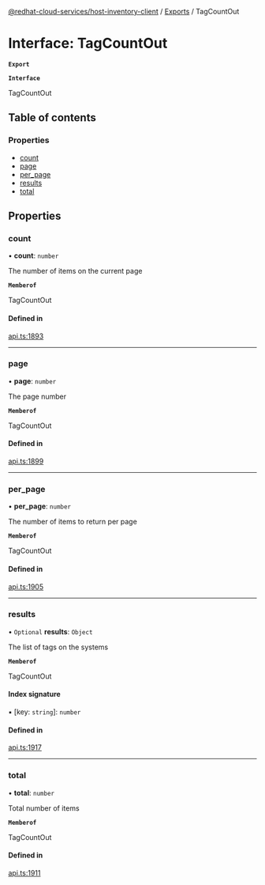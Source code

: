 [@redhat-cloud-services/host-inventory-client](../README.md) / [Exports](../modules.md) / TagCountOut

# Interface: TagCountOut

**`Export`**

**`Interface`**

TagCountOut

## Table of contents

### Properties

- [count](TagCountOut.md#count)
- [page](TagCountOut.md#page)
- [per\_page](TagCountOut.md#per_page)
- [results](TagCountOut.md#results)
- [total](TagCountOut.md#total)

## Properties

### count

• **count**: `number`

The number of items on the current page

**`Memberof`**

TagCountOut

#### Defined in

[api.ts:1893](https://github.com/RedHatInsights/javascript-clients/blob/master/packages/host-inventory/api.ts#L1893)

___

### page

• **page**: `number`

The page number

**`Memberof`**

TagCountOut

#### Defined in

[api.ts:1899](https://github.com/RedHatInsights/javascript-clients/blob/master/packages/host-inventory/api.ts#L1899)

___

### per\_page

• **per\_page**: `number`

The number of items to return per page

**`Memberof`**

TagCountOut

#### Defined in

[api.ts:1905](https://github.com/RedHatInsights/javascript-clients/blob/master/packages/host-inventory/api.ts#L1905)

___

### results

• `Optional` **results**: `Object`

The list of tags on the systems

**`Memberof`**

TagCountOut

#### Index signature

▪ [key: `string`]: `number`

#### Defined in

[api.ts:1917](https://github.com/RedHatInsights/javascript-clients/blob/master/packages/host-inventory/api.ts#L1917)

___

### total

• **total**: `number`

Total number of items

**`Memberof`**

TagCountOut

#### Defined in

[api.ts:1911](https://github.com/RedHatInsights/javascript-clients/blob/master/packages/host-inventory/api.ts#L1911)
